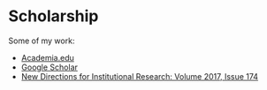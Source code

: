 # Scholarship

Some of my work:

* [Academia.edu](https://hartford.academia.edu/KarlaLoya)
* [Google Scholar](https://scholar.google.com/citations?user=FM0O9_EAAAAJ&hl=en)
* [New Directions for Institutional Research: Volume 2017, Issue 174](https://onlinelibrary.wiley.com/toc/1536075x/2017/2017/174)
